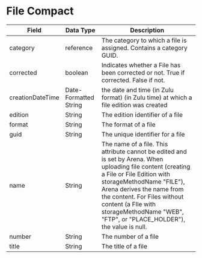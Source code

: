 # File Compact

| Field  | Data Type  | Description  |
|  --- |  --- |  --- | 
| category  | reference  | The category to which a file is assigned. Contains a category GUID.  |
| corrected  | boolean  | Indicates whether a File has been corrected or not. True if corrected. False if not.  |
| creationDateTime  | Date-Formatted String  | the date and time \(in Zulu format\) \(in Zulu time\) at which a file edition was created  |
| edition  | String  | The edition identifier of a file  |
| format  | String  | The format of a file  |
| guid  | String  | The unique identifier for a file  |
| name  | String  | The name of a file. This attribute cannot be edited and is set by Arena. When uploading file content \(creating a File or File Edition with storageMethodName "FILE"\), Arena derives the name from the content. For Files without content \(a FIle with storageMethodName "WEB", "FTP", or "PLACE_HOLDER"\), the value is null.  |
| number  | String  | The number of a file  |
| title  | String  | The title of a file  |

